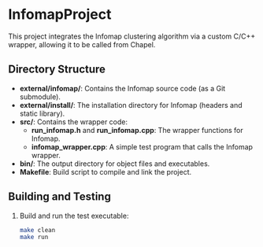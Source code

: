 # InfomapProject

This project integrates the Infomap clustering algorithm via a custom C/C++ wrapper, allowing it to be called from Chapel.

## Directory Structure

- **external/infomap/**: Contains the Infomap source code (as a Git submodule).
- **external/install/**: The installation directory for Infomap (headers and static library).
- **src/**: Contains the wrapper code:
  - **run_infomap.h** and **run_infomap.cpp**: The wrapper functions for Infomap.
  - **infomap_wrapper.cpp**: A simple test program that calls the Infomap wrapper.
- **bin/**: The output directory for object files and executables.
- **Makefile**: Build script to compile and link the project.

## Building and Testing

1. Build and run the test executable:
   ```bash
   make clean
   make run
